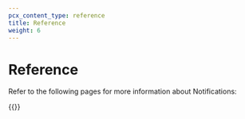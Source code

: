 ```yaml
---
pcx_content_type: reference
title: Reference
weight: 6
---
```


# Reference

Refer to the following pages for more information about Notifications:

{{<directory-listing>}}
